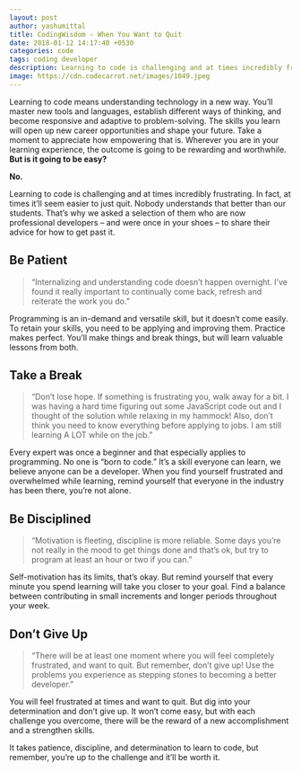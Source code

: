 ```yaml
---
layout: post
author: yashumittal
title: CodingWisdom - When You Want to Quit
date: 2018-01-12 14:17:40 +0530
categories: code
tags: coding developer
description: Learning to code is challenging and at times incredibly frustrating. So what do you do when you want to quit? Learning to code means understanding technology in a new way.
image: https://cdn.codecarrot.net/images/1049.jpeg
---
```


Learning to code means understanding technology in a new way. You’ll master new tools and languages, establish different ways of thinking, and become responsive and adaptive to problem-solving. The skills you learn will open up new career opportunities and shape your future. Take a moment to appreciate how empowering that is. Wherever you are in your learning experience, the outcome is going to be rewarding and worthwhile. **But is it going to be easy?**

**No.**

Learning to code is challenging and at times incredibly frustrating. In fact, at times it’ll seem easier to just quit. Nobody understands that better than our students. That’s why we asked a selection of them who are now professional developers – and were once in your shoes – to share their advice for how to get past it.

## Be Patient

<blockquote>
“Internalizing and understanding code doesn’t happen overnight. I’ve found it really important to continually come back, refresh and reiterate the work you do.”
</blockquote>

Programming is an in-demand and versatile skill, but it doesn’t come easily. To retain your skills, you need to be applying and improving them. Practice makes perfect. You’ll make things and break things, but will learn valuable lessons from both.

## Take a Break

<blockquote>
“Don’t lose hope. If something is frustrating you, walk away for a bit. I was having a hard time figuring out some JavaScript code out and I thought of the solution while relaxing in my hammock! Also, don’t think you need to know everything before applying to jobs. I am still learning A LOT while on the job.”
</blockquote>

Every expert was once a beginner and that especially applies to programming. No one is “born to code.” It’s a skill everyone can learn, we believe anyone can be a developer. When you find yourself frustrated and overwhelmed while learning, remind yourself that everyone in the industry has been there, you’re not alone.

## Be Disciplined

<blockquote>
“Motivation is fleeting, discipline is more reliable. Some days you’re not really in the mood to get things done and that’s ok, but try to program at least an hour or two if you can.”
</blockquote>

Self-motivation has its limits, that’s okay. But remind yourself that every minute you spend learning will take you closer to your goal.  Find a balance between contributing in small increments and longer periods throughout your week.

## Don’t Give Up

<blockquote>
“There will be at least one moment where you will feel completely frustrated, and want to quit. But remember, don’t give up! Use the problems you experience as stepping stones to becoming a better developer.”
</blockquote>

You will  feel frustrated at times and want to quit. But dig into your determination and don’t give up. It won’t come easy, but with each challenge you overcome, there will be the reward of a new accomplishment and a strengthen skills.

It takes patience, discipline, and determination to learn to code, but remember, you’re up to the challenge and it’ll be worth it. 
